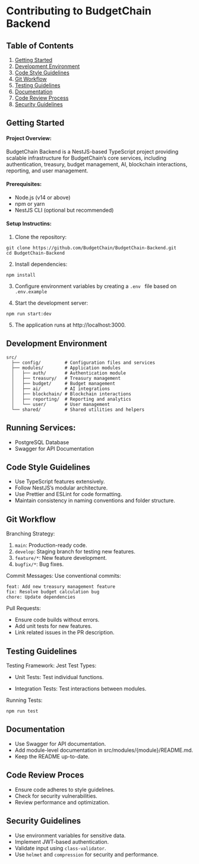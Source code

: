 # Contributing to BudgetChain Backend

## Table of Contents
1. [Getting Started](#getting-started)
2. [Development Environment](#development-environment)
3. [Code Style Guidelines](#code-style-guidelines)
4. [Git Workflow](#git-workflow)
5. [Testing Guidelines](#testing-guidelines)
6. [Documentation](#documentation)
7. [Code Review Process](#code-review-process)
8. [Security Guidelines](#security-guidelines)


## Getting Started
#### Project Overview:
BudgetChain Backend is a NestJS-based TypeScript project providing scalable infrastructure for BudgetChain’s core services, including authentication, treasury, budget management, AI, blockchain interactions, reporting, and user management.
#### Prerequisites:
- Node.js (v14 or above)
- npm or yarn
- NestJS CLI (optional but recommended)

#### Setup Instructins:
1. Clone the repository:
```
git clone https://github.com/BudgetChain/BudgetChain-Backend.git
cd BudgetChain-Backend
```
2. Install dependencies:
```
npm install
```
3. Configure environment variables by creating a `.env ` file based on `.env.example`

4. Start the development server:
```
npm run start:dev
```
5. The application runs at http://localhost:3000.

## Development Environment
```
src/
  ├── config/         # Configuration files and services
  ├── modules/        # Application modules
  │   ├── auth/       # Authentication module
  │   ├── treasury/   # Treasury management
  │   ├── budget/     # Budget management
  │   ├── ai/         # AI integrations
  │   ├── blockchain/ # Blockchain interactions
  │   ├── reporting/  # Reporting and analytics
  │   └── user/       # User management
  └── shared/         # Shared utilities and helpers
```
## Running Services:
- PostgreSQL Database
- Swagger for API Documentation


## Code Style Guidelines
- Use TypeScript features extensively.
- Follow NestJS’s modular architecture.
- Use Prettier and ESLint for code formatting.
- Maintain consistency in naming conventions and folder structure.

## Git Workflow
Branching Strategy:
1. `main`: Production-ready code.
2. `develop`: Staging branch for testing new features.
3. `feature/*`: New feature development.
4. `bugfix/*`: Bug fixes.

Commit Messages: Use conventional commits:
```
feat: Add new treasury management feature
fix: Resolve budget calculation bug
chore: Update dependencies
```
Pull Requests:
- Ensure code builds without errors.
- Add unit tests for new features.
- Link related issues in the PR description.

## Testing Guidelines
Testing Framework: Jest
Test Types:

- Unit Tests: Test individual functions.

- Integration Tests: Test interactions between modules.

Running Tests:
```
npm run test
```

## Documentation
- Use Swagger for API documentation.
- Add module-level documentation in src/modules/{module}/README.md.
- Keep the README up-to-date.

## Code Review Proces
- Ensure code adheres to style guidelines.
- Check for security vulnerabilities.
- Review performance and optimization.

## Security Guidelines
- Use environment variables for sensitive data.
- Implement JWT-based authentication.
- Validate input using `class-validator`.
- Use `helmet` and `compression` for security and performance.
